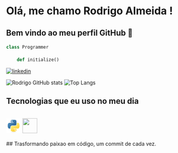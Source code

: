 # Olá, me chamo Rodrigo Almeida ! 
## Bem vindo ao meu perfil GitHub 👋

```python
class Programmer

	def initialize() 
```


[![linkedin](https://img.shields.io/badge/LinkedIn-0077B5?style=for-the-badge&logo=linkedin&logoColor=white)](https://www.linkedin.com/in/rodrigo-almeida-b22219212/) 


![Rodrigo GitHub stats](https://github-readme-stats.vercel.app/api?username=rodrigodssa&show_icons=true&theme=dracula)
![Top Langs](https://github-readme-stats.vercel.app/api/top-langs/?username=rodrigodssa&show_icons=true&theme=dracula)

## Tecnologias que eu uso no meu dia
<div style="display: inline_block"><br/>
<a href="https://stackshare.io/python" target="_blank"><img src="https://github.com/devicons/devicon/raw/master/icons/python/python-original.svg" alt="python" width="40" height="40" /></a> 
	<img loading="lazy" src="https://cdn.jsdelivr.net/gh/devicons/devicon/icons/git/git-original.svg" width="40" height="40"/>

          

</div><br/>
## Trasformando paixao em código, um commit de cada vez.


